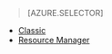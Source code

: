 > [AZURE.SELECTOR]
- [Classic](/documentation/articles/virtual-machines-windows-classic-troubleshoot-deployment-new-vm/)
- [Resource Manager](/documentation/articles/virtual-machines-windows-troubleshoot-deployment-new-vm/)